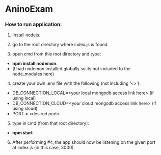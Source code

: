 # AninoExam

### How to run application:
1) Install nodejs.

2) go to the root directory where index.js is found.

3) open cmd from this root directory and type:
  - **npm install nodemon**.
  - (I had nodemon installed globally so its not included to the node_modules here)
  
4) create your own .env file with the following (not including '<>'):
- DB_CONNECTION_LOCAL=\<your local mongodb access link here\> (if using local)
- DB_CONNECTION_CLOUD=\<your cloud mongodb access link here\> (if using cloud)
- PORT = \<desired port\>
  
5) type in cmd (from that root directory): 
- **npm start**
6) After performing #4, the app should now be listening on the given port at index.js (in this case, 3000).

